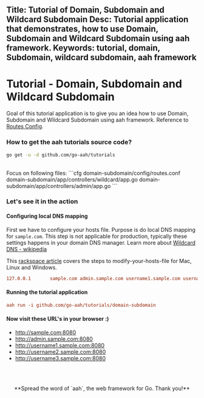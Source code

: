 Title: Tutorial of Domain, Subdomain and Wildcard Subdomain
Desc: Tutorial application that demonstrates, how to use Domain, Subdomain and Wildcard Subdomain using aah framework.
Keywords: tutorial, domain, Subdomain, wildcard subdomain, aah framework
---
# Tutorial - Domain, Subdomain and Wildcard Subdomain

Goal of this tutorial application is to give you an idea how to use Domain, Subdomain and Wildcard Subdomain using aah framework. Reference to [Routes Config](/routes-config.html).

### How to get the aah tutorials source code?

```bash
go get -u -d github.com/go-aah/tutorials
```

<br>
Focus on following files:
```cfg
  domain-subdomain/config/routes.conf
  domain-subdomain/app/controllers/wildcard/app.go
  domain-subdomain/app/controllers/admin/app.go
```

### Let's see it in the action

#### Configuring local DNS mapping
First we have to configure your hosts file. Purpose is do local DNS mapping for `sample.com`. This step is not applicable for production, typically these settings happens in your domain DNS manager. Learn more about [Wildcard DNS - wikipedia](https://en.wikipedia.org/wiki/Wildcard_DNS_record)

This [rackspace article](https://support.rackspace.com/how-to/modify-your-hosts-file/) covers the steps to modify-your-hosts-file for Mac, Linux and Windows.

```cfg
127.0.0.1       sample.com admin.sample.com username1.sample.com username2.sample.com username3.sample.com
```

#### Running the tutorial application
```cfg
aah run -i github.com/go-aah/tutorials/domain-subdomain
```

#### Now visit these URL's in your browser :)

  * http://sample.com:8080
  * http://admin.sample.com:8080
  * http://username1.sample.com:8080
  * http://username2.sample.com:8080
  * http://username3.sample.com:8080

<br><br>
<center>**Spread the word of `aah`, the web framework for Go. Thank you!**</center>
